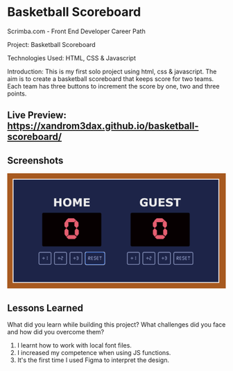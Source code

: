# Basketball Scoreboard

Scrimba.com - Front End Developer Career Path

Project: Basketball Scoreboard

Technologies Used: HTML, CSS & Javascript

Introduction: This is my first solo project using html, css & javascript. The aim is to create a basketball scoreboard that keeps score for two teams. Each team has three buttons to increment the score by one, two and three points.

## Live Preview: https://xandrom3dax.github.io/basketball-scoreboard/

## Screenshots

![App Screenshot](assets/Screenshot.png)

## Lessons Learned

What did you learn while building this project? What challenges did you face and how did you overcome them?

1. I learnt how to work with local font files.
2. I increased my competence when using JS functions.
3. It's the first time I used Figma to interpret the design.
